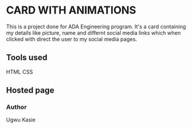 # CARD WITH ANIMATIONS
This is a project done for ADA Engineering program. 
It's a card containing my details like picture, name and differnt social media links which when clicked with direct the user to my social media pages.

## Tools used
HTML 
CSS

## Hosted page

### Author
Ugwu Kasie
